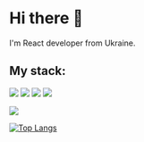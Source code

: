 <h1>Hi there 👋</h1>
I'm React developer from Ukraine.

<h2>My stack:</h2>

![](https://img.shields.io/badge/-React-blue?style=for-the-badge&logo=React)
![](https://img.shields.io/badge/-TypeScript-lightblue?style=for-the-badge&logo=TypeScript)
![](https://img.shields.io/badge/-NextJS-blueviolet?style=for-the-badge&logo=Next.js&color=000000)
![](https://img.shields.io/badge/-Styled%20Components-blueviolet?style=for-the-badge&logo=styled-components&color=363636)


<img src="https://github-readme-stats.vercel.app/api?username=ThisSilenceIsMine&theme=tokyonight&show_icons=true&hide=stars"/>

[![Top Langs](https://github-readme-stats.vercel.app/api/top-langs/?username=ThisSilenceIsMine&theme=tokyonightlayout=compact)](https://github.com/anuraghazra/github-readme-stats)
